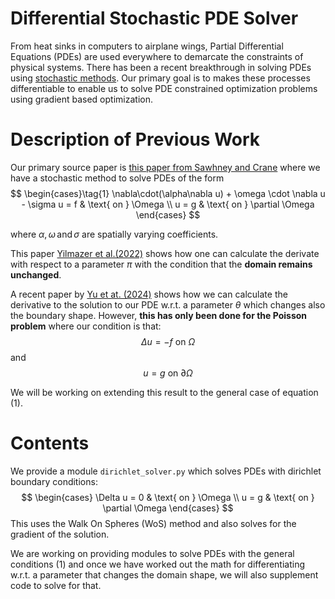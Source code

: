 # Differential Stochastic PDE Solver
From heat sinks in computers to airplane wings, Partial Differential Equations (PDEs) are used everywhere to demarcate the constraints of physical systems. There has been a recent breakthrough in solving PDEs using [stochastic methods](https://cs.dartmouth.edu/~wjarosz/publications/sawhneyseyb22gridfree.html). Our primary goal is to makes these processes differentiable to enable us to solve PDE constrained optimization problems using gradient based optimization.

# Description of Previous Work
Our primary source paper is [this paper from Sawhney and Crane](https://cs.dartmouth.edu/~wjarosz/publications/sawhneyseyb22gridfree.html) where we have a stochastic method to solve PDEs of the form 
$$
\begin{cases}\tag{1}
\nabla\cdot(\alpha\nabla u) + \omega \cdot \nabla u - \sigma u = f & \text{ on } \Omega \\
u = g & \text{ on } \partial \Omega
\end{cases}
$$


where $\alpha,\omega \, \text{and} \,\sigma$ are spatially varying coefficients. 

This paper [Yilmazer et al.(2022)](https://arxiv.org/pdf/2208.02114) shows how one can calculate the derivate with respect to a parameter $\pi$ with the condition that the **domain remains unchanged**.

A recent paper by [Yu et at. (2024)](https://www.shuangz.com/projects/diff-wos-sg24/diff-wos-sg24.pdf) shows how we can calculate the derivative to the solution to our PDE w.r.t. a parameter $\theta$ which changes also the boundary shape. However, **this has only been done for the Poisson problem** where our condition is that: $$ \Delta u = -f \text{ on } \Omega $$ and $$ u = g \text { on } \partial \Omega $$

We will be working on extending this result to the general case of equation (1).
# Contents
We provide a module ``dirichlet_solver.py`` which solves PDEs with dirichlet boundary conditions: 
$$
\begin{cases}
 \Delta u = 0 & \text{ on } \Omega \\
u = g & \text{ on } \partial \Omega
\end{cases}
$$
This uses the Walk On Spheres (WoS) method and also solves for the gradient of the solution. 

We are working on providing modules to solve PDEs with the general conditions (1) and once we have worked out the math for differentiating w.r.t. a parameter that changes the domain shape, we will also supplement code to solve for that.  
